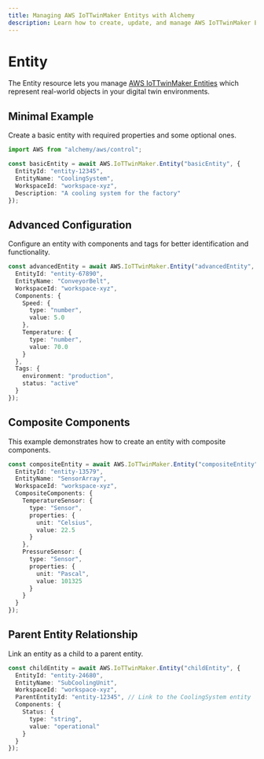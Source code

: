 ```yaml
---
title: Managing AWS IoTTwinMaker Entitys with Alchemy
description: Learn how to create, update, and manage AWS IoTTwinMaker Entitys using Alchemy Cloud Control.
---
```


# Entity

The Entity resource lets you manage [AWS IoTTwinMaker Entities](https://docs.aws.amazon.com/iottwinmaker/latest/userguide/) which represent real-world objects in your digital twin environments.

## Minimal Example

Create a basic entity with required properties and some optional ones.

```ts
import AWS from "alchemy/aws/control";

const basicEntity = await AWS.IoTTwinMaker.Entity("basicEntity", {
  EntityId: "entity-12345",
  EntityName: "CoolingSystem",
  WorkspaceId: "workspace-xyz",
  Description: "A cooling system for the factory"
});
```

## Advanced Configuration

Configure an entity with components and tags for better identification and functionality.

```ts
const advancedEntity = await AWS.IoTTwinMaker.Entity("advancedEntity", {
  EntityId: "entity-67890",
  EntityName: "ConveyorBelt",
  WorkspaceId: "workspace-xyz",
  Components: {
    Speed: {
      type: "number",
      value: 5.0
    },
    Temperature: {
      type: "number",
      value: 70.0
    }
  },
  Tags: {
    environment: "production",
    status: "active"
  }
});
```

## Composite Components

This example demonstrates how to create an entity with composite components.

```ts
const compositeEntity = await AWS.IoTTwinMaker.Entity("compositeEntity", {
  EntityId: "entity-13579",
  EntityName: "SensorArray",
  WorkspaceId: "workspace-xyz",
  CompositeComponents: {
    TemperatureSensor: {
      type: "Sensor",
      properties: {
        unit: "Celsius",
        value: 22.5
      }
    },
    PressureSensor: {
      type: "Sensor",
      properties: {
        unit: "Pascal",
        value: 101325
      }
    }
  }
});
```

## Parent Entity Relationship

Link an entity as a child to a parent entity.

```ts
const childEntity = await AWS.IoTTwinMaker.Entity("childEntity", {
  EntityId: "entity-24680",
  EntityName: "SubCoolingUnit",
  WorkspaceId: "workspace-xyz",
  ParentEntityId: "entity-12345", // Link to the CoolingSystem entity
  Components: {
    Status: {
      type: "string",
      value: "operational"
    }
  }
});
```